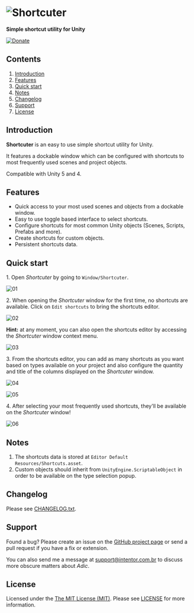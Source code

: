 # ![Shortcuter](https://cloud.githubusercontent.com/assets/5340818/13428577/200885be-df9a-11e5-8eeb-e948ced30dee.png)

**Simple shortcut utility for Unity**

 [![Donate](https://cloud.githubusercontent.com/assets/5340818/12418027/9434b3ea-be93-11e5-8395-253a3a1aade5.png)](http://donate.intentor.com.br/)
 
## Contents

1. <a href="#introduction">Introduction</a>
2. <a href="#features">Features</a>
3. <a href="#quick-start">Quick start</a>
3. <a href="#notes">Notes</a>
3. <a href="#changelog">Changelog</a>
4. <a href="#support">Support</a>
5. <a href="#license">License</a>

## <a id="introduction"></a>Introduction

**Shortcuter** is an easy to use simple shortcut utility for Unity.

It features a dockable window which can be configured with shortcuts to most frequently used scenes and project objects.

Compatible with Unity 5 and 4.

## <a id="features"></a>Features

* Quick access to your most used scenes and objects from a dockable window.
* Easy to use toggle based interface to select shortcuts.
* Configure shortcuts for most common Unity objects (Scenes, Scripts, Prefabs and more).
* Create shortcuts for custom objects.
* Persistent shortcuts data.

## <a id="quick-start"></a>Quick start

1\. Open *Shortcuter* by going to `Window/Shortcuter`.

![01](https://cloud.githubusercontent.com/assets/5340818/13431828/c57ca020-dfa9-11e5-9d38-b93d8378ac8c.png)

2\. When opening the *Shortcuter* window for the first time, no shortcuts are available. Click on `Edit shortcuts` to bring the shortcuts editor.

![02](https://cloud.githubusercontent.com/assets/5340818/13432397/27b50df2-dfac-11e5-82ba-c468ef4bf921.png)

**Hint:**  at any moment, you can also open the shortcuts editor by accessing the *Shortcuter* window context menu.

![03](https://cloud.githubusercontent.com/assets/5340818/13431827/c57a2886-dfa9-11e5-975a-78188943a376.png)

3\. From the shortcuts editor, you can add as many shortcuts as you want based on types available on your project and also configure the quantity and title of the columns displayed on the *Shortcuter* window.

![04](https://cloud.githubusercontent.com/assets/5340818/13431896/0845715c-dfaa-11e5-8e81-ba100da160bd.png)

![05](https://cloud.githubusercontent.com/assets/5340818/13431895/083db46c-dfaa-11e5-8e93-36895a149694.png)

4\. After selecting your most frequently used shortcuts, they'll be available on the *Shortcuter* window!

![06](https://cloud.githubusercontent.com/assets/5340818/13432396/27b26476-dfac-11e5-8f46-f3c6c4da64e3.png)

## <a id="notes"></a>Notes

1. The shortcuts data is stored at `Editor Default Resources/Shortcuts.asset`.
2. Custom objects should inherit from `UnityEngine.ScriptableObject` in order to be available on the type selection popup.

## <a id="changelog"></a>Changelog

Please see [CHANGELOG.txt](src/Assets/Plugins/Editor/Shortcuter/CHANGELOG.txt).

## <a id="support"></a>Support

Found a bug? Please create an issue on the [GitHub project page](https://github.com/intentor/shortcuter/issues) or send a pull request if you have a fix or extension.

You can also send me a message at support@intentor.com.br to discuss more obscure matters about *Adic*.

## <a id="license"></a>License

Licensed under the [The MIT License (MIT)](http://opensource.org/licenses/MIT). Please see [LICENSE](LICENSE) for more information.
